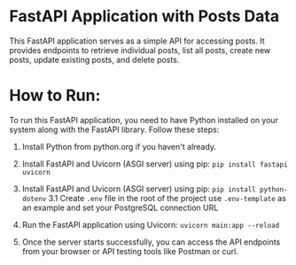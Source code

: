 # FastAPI Application with Posts Data

This FastAPI application serves as a simple API for accessing posts. It provides endpoints to retrieve individual posts, list all posts, create new posts, update existing posts, and delete posts.


# How to Run:

To run this FastAPI application, you need to have Python installed on your system along with the FastAPI library. Follow these steps:

1. Install Python from python.org if you haven't already.

2. Install FastAPI and Uvicorn (ASGI server) using pip:
`pip install fastapi uvicorn`

3. Install FastAPI and Uvicorn (ASGI server) using pip:
`pip install python-dotenv`
   3.1 Create `.env` file in the root of the project use `.env-template` as an example and set your PostgreSQL connection URL   

4. Run the FastAPI application using Uvicorn:
`uvicorn main:app --reload`

5. Once the server starts successfully, you can access the API endpoints from your browser or API testing tools like Postman or curl.
